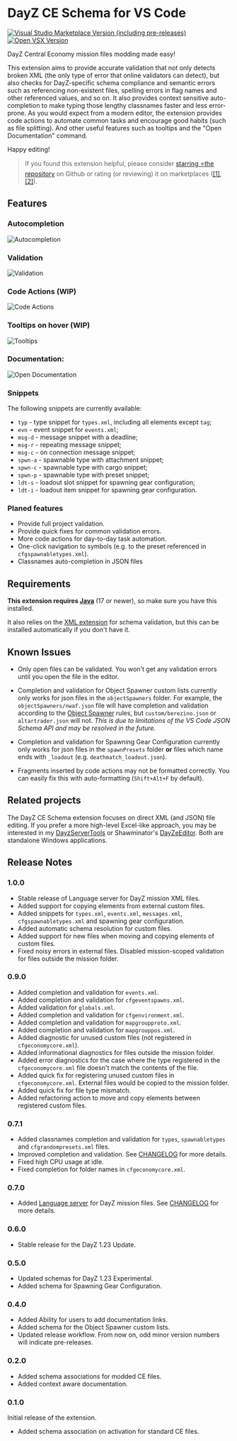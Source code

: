 # DayZ CE Schema for VS Code
[![Visual Studio Marketplace Version (including pre-releases)](https://img.shields.io/visual-studio-marketplace/v/rvost.dayz-ce-schema?style=for-the-badge&logo=visualstudiocode&label=VS%20Marketplace&color=informational)
](https://marketplace.visualstudio.com/items?itemName=rvost.dayz-ce-schema)
[![Open VSX Version](https://img.shields.io/open-vsx/v/rvost/dayz-ce-schema?style=for-the-badge&logo=vscodium&color=informational)](https://open-vsx.org/extension/rvost/dayz-ce-schema)

DayZ Central Economy mission files modding made easy!

This extension aims to provide accurate validation that not only detects broken XML (the only type of error that online validators can detect), but also checks for DayZ-specific schema compliance and semantic errors such as referencing non-existent files, spelling errors in flag names and other referenced values, and so on.
It also provides context sensitive auto-completion to make typing those lengthy classnames faster and less error-prone.
As you would expect from a modern editor, the extension provides code actions to automate common tasks and encourage good habits (such as file splitting).
And other useful features such as tooltips and the "Open Documentation" command.

Happy editing!

> If you found this extension helpful, please consider [starring ⭐the repository](https://github.com/rvost/dayz-ce-schema/stargazers) on Github or rating (or reviewing) it on marketplaces ([[1]](https://marketplace.visualstudio.com/items?itemName=rvost.dayz-ce-schema&ssr=false#review-details), [[2]](https://open-vsx.org/extension/rvost/dayz-ce-schema/reviews)).

## Features

### Autocompletion

![Autocompletion](./assets/Autocompletion.gif)

### Validation

![Validation](./assets/Validation.png)

### Code Actions (WIP)

![Code Actions](./assets/CodeActions.gif)

### Tooltips on hover (WIP)

![Tooltips](./assets/TooltipsOnHover.gif)

### Documentation:

![Open Documentation](./assets/OpenDocumentation.gif)

### Snippets

The following snippets are currently available:

- `typ` - type snippet for `types.xml`, including all elements except `tag`;
- `evn` - event snippet for `events.xml`;
- `msg-d` - message snippet with a deadline;
- `msg-r` - repeating message snippet;
- `msg-c` - on connection message snippet;
- `spwn-a` - spawnable type with attachment snippet;
- `spwn-c` - spawnable type with cargo snippet;
- `spwn-p` - spawnable type with preset snippet;
- `ldt-s` - loadout slot snippet for spawning gear configuration;
- `ldt-i` - loadout item snippet for spawning gear configuration.

### Planed features

- Provide full project validation.
- Provide quick fixes for common validation errors.
- More code actions for day-to-day task automation.
- One-click navigation to symbols (e.g. to the preset referenced in `cfgspawnabletypes.xml`).
- Classnames auto-completion in JSON files

## Requirements

**This extension requires [Java](https://www.java.com/)** (17 or newer), so make sure you have this installed.

It also relies on the [XML extension](https://marketplace.visualstudio.com/items?itemName=redhat.vscode-xml) for schema validation, but this can be installed automatically if you don't have it.

## Known Issues

- Only open files can be validated. You won't get any validation errors until you open the file in the editor.

- Completion and validation for Object Spawner custom lists currently only works  for json files in the `objectSpawners` folder.
For example, the `objectSpawners/nwaf.json` file will have completion and validation according to the [Object Spawner](https://community.bistudio.com/wiki?title=DayZ%3AObject_Spawner) rules, but `custom/berezino.json` or `altartrader.json` will not.
*This is due to limitations of the VS Code JSON Schema API and may be resolved in the future.* 

- Completion and validation for Spawning Gear Configuration currently only works for json files in the `spawnPresets` folder **or** files which name ends with `_loadout` (e.g. `deathmatch_loadout.json`).

- Fragments inserted by code actions may not be formatted correctly. You can easily fix this with auto-formatting (`Shift+Alt+F` by default).

## Related projects

The DayZ CE Schema extension focuses on direct XML (and JSON) file editing. 
If you prefer a more high-level Excel-like approach, you may be interested in my [DayzServerTools](https://github.com/rvost/DayzServerTools) or Shawminator's [DayZeEditor](https://github.com/Shawminator/DayZeEditor). Both are standalone Windows applications.

## Release Notes

### 1.0.0

- Stable release of Language server for DayZ mission XML files.
- Added support for copying elements from external custom files.
- Added snippets for `types.xml`, `events.xml`, `messages.xml`, `cfgspawnabletypes.xml` and spawning gear configuration.
- Added automatic schema resolution for custom files.
- Added support for new files when moving and copying elements of custom files.
- Fixed noisy errors in external files. Disabled mission-scoped validation for files outside the mission folder.

### 0.9.0

- Added completion and validation for `events.xml`.
- Added completion and validation for `cfgeventspawns.xml`.
- Added validation for `globals.xml`.
- Added completion and validation for `cfgenvironment.xml`.
- Added completion and validation for `mapgroupproto.xml`.
- Added completion and validation for `mapgrouppos.xml`.
- Added diagnostic for unused custom files (not registered in `cfgeconomycore.xml`).
- Added informational diagnostics for files outside the mission folder.
- Added error diagnostics for the case where the type registered in the `cfgeconomycore.xml` file doesn't match the contents of the file.
- Added quick fix for registering unused custom files in `cfgeconomycore.xml`. External files would be copied to the mission folder.
- Added quick fix for file type mismatch.
- Added refactoring action to move and copy elements between registered custom files.

### 0.7.1

- Added classnames completion and validation for `types`, `spawnabletypes` and `cfgrandompresets.xml` files.
- Improved completion and validation. See [CHANGELOG](CHANGELOG.md#071) for more details.
- Fixed high CPU usage at idle.
- Fixed completion for folder names in `cfgeconomycore.xml`.

### 0.7.0

- Added [Language server](https://microsoft.github.io/language-server-protocol/) for DayZ mission files. See [CHANGELOG](CHANGELOG.md#070) for more details.

### 0.6.0

- Stable release for the DayZ 1.23 Update.

### 0.5.0

- Updated schemas for DayZ 1.23 Experimental.
- Added schema for Spawning Gear Configuration.

### 0.4.0

- Added Ability for users to add documentation links.
- Added schema for the Object Spawner custom lists.
- Updated release workflow. From now on, odd minor version numbers will indicate pre-releases.

### 0.2.0

- Added schema associations for modded CE files.
- Added context aware documentation.

### 0.1.0

Initial release of the extension.

- Added schema association on activation for standard CE files.
